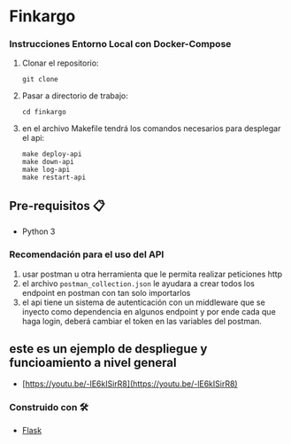 # Finkargo

### Instrucciones Entorno Local con Docker-Compose

1. Clonar el repositorio:

    `git clone`

2. Pasar a directorio de trabajo:

    `cd finkargo`

3. en el archivo Makefile tendrá los comandos necesarios para desplegar el api:

    `make deploy-api`    
    `make down-api`     
    `make log-api`  
    `make restart-api`

## Pre-requisitos 📋
* Python 3

### Recomendación para el uso del API
1. usar postman u otra herramienta que le permita realizar peticiones http
2. el archivo `postman_collection.json` le ayudara a crear todos los endpoint en postman con tan solo importarlos
3. el api tiene un sistema de autenticación con un middleware que se inyecto como dependencia en algunos endpoint y por ende cada que haga login, deberá cambiar el token en las variables del postman.

## este es un ejemplo de despliegue y funcioamiento a nivel general
* [https://youtu.be/-lE6kISirR8](https://youtu.be/-lE6kISirR8)

### Construido con 🛠️

* [Flask](https://flask.palletsprojects.com/en/2.3.x/)